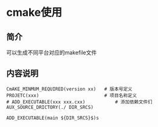 # cmake使用
## 简介
可以生成不同平台对应的makefile文件

## 内容说明
~~~CMakelists
CmAKE_MINMUM_REQUIRED(version xx)	# 版本号定义
PROJETC(xxx)						# 项目名称定义
# ADD_EXECUTABLE(xxx xxx.cxx)			# 添加依赖文件们
AUX_SOURCE_DRICTORY(./ DIR_SRCS)

ADD_EXECUTABLE(main ${DIR_SRCS}$)s
~~~